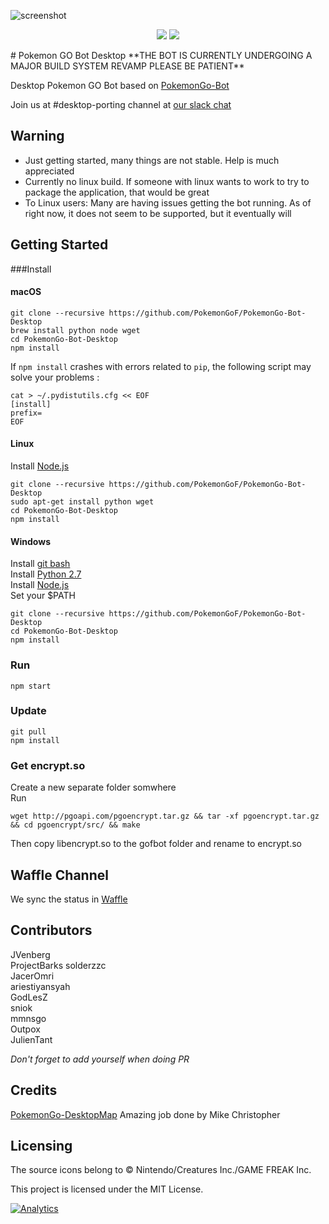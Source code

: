 ![screenshot](http://i.imgur.com/tzMaWv4.png)
<p align="center">
  <a href="https://github.com/PokemonGoF/PokemonGo-Bot-Desktop/releases/download/v0.0.2-alpha/PikaBot-0.2-alpha-mac.zip"><img src="http://i.imgur.com/pRNJGt6.png"></a>
  <a href="https://github.com/PokemonGoF/PokemonGo-Bot-Desktop/releases/download/v0.0.2-alpha/PikaBot-0.2-alpha-win.zip"><img src="http://i.imgur.com/CSz91B9.png"></a>
</p>
# Pokemon GO Bot Desktop
**THE BOT IS CURRENTLY UNDERGOING A MAJOR BUILD SYSTEM REVAMP PLEASE BE PATIENT**

Desktop Pokemon GO Bot based on [PokemonGo-Bot](https://github.com/PokemonGoF/PokemonGo-Bot)  

Join us at #desktop-porting channel at [our slack chat](https://pokemongo-bot.herokuapp.com/)


## Warning
 - Just getting started, many things are not stable. Help is much appreciated
 - Currently no linux build. If someone with linux wants to work to try to package the application, that would be great
 - To Linux users: Many are having issues getting the bot running. As of right now, it does not seem to be supported, but it eventually will

## Getting Started

###Install

#### macOS
```
git clone --recursive https://github.com/PokemonGoF/PokemonGo-Bot-Desktop
brew install python node wget
cd PokemonGo-Bot-Desktop
npm install
```

If `npm install` crashes with errors related to `pip`, the following script may solve your problems :

    cat > ~/.pydistutils.cfg << EOF
    [install]
    prefix=
    EOF

#### Linux
Install [Node.js](https://nodejs.org/en/)
```
git clone --recursive https://github.com/PokemonGoF/PokemonGo-Bot-Desktop
sudo apt-get install python wget
cd PokemonGo-Bot-Desktop
npm install
```

#### Windows
Install [git bash](https://git-scm.com/downloads)  
Install [Python 2.7](https://www.python.org/downloads/)  
Install [Node.js](https://nodejs.org/en/)  
Set your $PATH
```
git clone --recursive https://github.com/PokemonGoF/PokemonGo-Bot-Desktop
cd PokemonGo-Bot-Desktop
npm install
```

### Run
```
npm start
```

### Update
```
git pull
npm install
```

### Get encrypt.so
Create a new separate folder somwhere  
Run  
```
wget http://pgoapi.com/pgoencrypt.tar.gz && tar -xf pgoencrypt.tar.gz && cd pgoencrypt/src/ && make
```
Then copy libencrypt.so to the gofbot folder and rename to encrypt.so

## Waffle Channel
We sync the status in [Waffle](https://waffle.io/PokemonGoF/PokemonGo-Bot-Desktop)

## Contributors
JVenberg  
ProjectBarks
solderzzc  
JacerOmri  
ariestiyansyah  
GodLesZ  
sniok  
mmnsgo  
Outpox  
JulienTant


*Don't forget to add yourself when doing PR*

## Credits
[PokemonGo-DesktopMap](https://github.com/mchristopher/PokemonGo-DesktopMap) Amazing job done by  Mike Christopher

## Licensing

The source icons belong to © Nintendo/Creatures Inc./GAME FREAK Inc.

This project is licensed under the MIT License.

[![Analytics](https://ga-beacon.appspot.com/UA-81468120-1/desktop-welcome-page)](https://github.com/igrigorik/ga-beacon)
